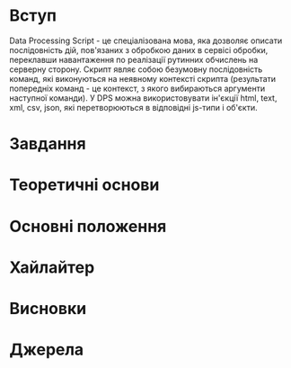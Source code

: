 # Вступ
Data Processing Script - це спеціалізована мова, яка дозволяє описати послідовність дій, пов'язаних з обробкою даних в сервісі обробки, переклавши навантаження по реалізації рутинних обчислень на серверну сторону.
Скрипт являє собою безумовну послідовність команд, які виконуються на неявному контексті скрипта (результати попередніх команд - це контекст, з якого вибираються аргументи наступної команди).
У DPS можна використовувати ін'єкції html, text, xml, csv, json, які перетворюються в відповідні js-типи і об'єкти.
# Завдання
# Теоретичні основи
# Основні положення
# Хайлайтер
# Висновки
# Джерела
